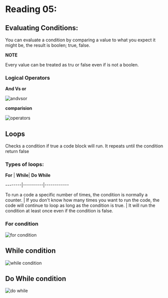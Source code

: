 # **Reading 05:**

## **Evaluating Conditions:** 

You can evaluate a condition by comparing a value to what you expect it might be, the result is boolen; true, false. 

**NOTE**

Every value can be treated as tru or false even if is not a boolen. 

### **Logical Operators** 


**And Vs or**


![andvsor](https://res.cloudinary.com/practicaldev/image/fetch/s--AaxWL-V---/c_imagga_scale,f_auto,fl_progressive,h_720,q_auto,w_1280/https://cl.ly/7d9cf8370380/Image%25202018-11-15%2520at%25209.59.47%2520AM.png)



**comparision**

![operators](https://i.ytimg.com/vi/wFB-ywsNPwg/maxresdefault.jpg)



## **Loops**

Checks a condition if true a code block will run. It repeats until the condition return false 



### **Types of loops:** 

**For** | **While**| **Do While** 

--------|----------|------------

To run a code a specific number of times, the condition is normally a counter. | If you don't know how many times you want to run the code, the code will continue to loop as long as the condition is true. | It will run the condition at least once even if the condition is false. 





### **For condition** 

![for condition](https://data-flair.training/blogs/wp-content/uploads/sites/2/2019/07/for-Statement.png)



## **While condition**

![while condition](https://www.tutorialspoint.com/javascript/images/while_loop.jpg)



## **Do While condition** 

![do while](https://media.geeksforgeeks.org/wp-content/uploads/20191118154342/do-while-Loop-GeeksforGeeks2.jpg)





 


